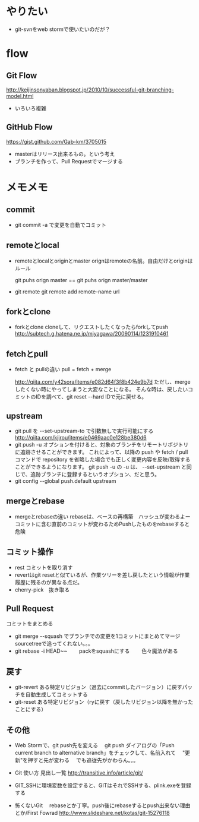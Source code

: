 やりたい
===============
* git-svnをweb stormで使いたいのだが？


flow
====

Git Flow
----
http://keijinsonyaban.blogspot.jp/2010/10/successful-git-branching-model.html
* いろいろ複雑

GitHub Flow
--
https://gist.github.com/Gab-km/3705015
* masterはリリース出来るもの。という考え
* ブランチを作って、Pull Requestでマージする


メモメモ
====

commit
----
* git commit -a で変更を自動でコミット

remoteとlocal
----
* remoteとlocalとoriginとmaster
  orignはremoteの名前。自由だけとoriginはルール

  git puhs orign master
  ==   git puhs orign master/master

* git remote
    git remote add remote-name url

forkとclone
----
* forkとclone
   cloneして、リクエストしたくなったらforkしてpush
   http://subtech.g.hatena.ne.jp/miyagawa/20090114/1231910461

fetchとpull
----
* fetch と pullの違い
  pull = fetch + merge

  http://qiita.com/y42sora/items/e082d64f3f8b424e9b7d
    ただし、mergeしたくない時にやってしまうと大変なことになる。
    そんな時は、戻したいコミットのIDを調べて、git reset --hard IDで元に戻せる。

upstream
----
* git pull を --set-upstream-to で引数無しで実行可能にする
  http://qiita.com/kjirou/items/e0469aac0e128be380d6
*  git push <repository> <refspec>
  -u オプションを付けると、対象のブランチをリモートリポジトリに追跡させることができます。 これによって、以降の push や fetch / pull コマンドで repository を省略した場合でも正しく変更内容を反映/取得することができるようになります。
  git push -u の -u は、 --set-upstream と同じで、追跡ブランチに登録するというオプション、だと思う。
* git config --global push.default upstream

mergeとrebase
---
* mergeとrebaseの違い
   rebaseは、ベースの再構築　ハッシュが変わるよー
   コミットに含む直前のコミットが変わるためPushしたものをrebaseすると危険


コミット操作
----
* rest コミットを取り消す
* revertはgit resetと似ているが、作業ツリーを差し戻したという情報が作業履歴に残るのが異なる点だ。
* cherry-pick　抜き取る

Pull Request
---
コミットをまとめる
* git merge --squash でブランチでの変更を1コミットにまとめてマージ
sourcetreeで追ってくれない。。。
* git rebase -i HEAD~~
　　packをsquashにする
　　色々魔法がある


戻す
---
* git-revert
ある特定リビジョン（過去にcommitしたバージョン）に戻すパッチを自動生成してコミットする
* git-reset
ある特定リビジョン（ryに戻す（戻したリビジョン以降を無かったことにする）


その他
----
* Web Stormで、git push先を変える
　git push ダイアログの「Push current branch to alternative branch」をチェックして、名前入れて
　"更新"を押すと先が変わる
　でも追従先がかわらん。。。

* Git 使い方 見出し一覧
   http://transitive.info/article/git/

* GIT_SSHに環境変数を設定すると、GITはそれでSSHする、plink.exeを登録する

* 怖くないGit
　rebaseとか丁寧。push後にrebaseするとpush出来ない理由とか/First Fowrad
	http://www.slideshare.net/kotas/git-15276118